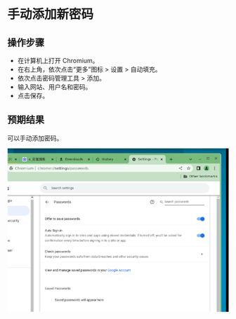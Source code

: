 # 手动添加新密码

## 操作步骤

- 在计算机上打开 Chromium。
- 在右上角，依次点击“更多”图标 > 设置 > 自动填充。
- 依次点击密码管理工具 > 添加。
- 输入网站、用户名和密码。
- 点击保存。

## 预期结果

可以手动添加密码。

![手动添加新密码-1](./img/手动添加新密码-1.png)
